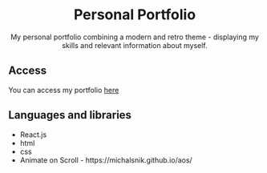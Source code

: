 <h1 align="center">Personal Portfolio</h1>
<p align="center">My personal portfolio combining a modern and retro theme - displaying my skills and relevant information about myself.</p>
<h2>Access</h2>
You can access my portfolio <a href="https://ahmedahmed.co.uk">here</a>
<h2>Languages and libraries</h2>
<ul>
  <li>React.js</li>
  <li>html</li>
  <li>css</li>
  <li>Animate on Scroll - https://michalsnik.github.io/aos/</li>
</ul>
